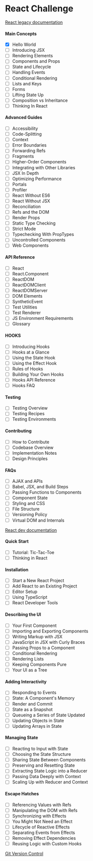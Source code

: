 # React Challenge

[React legacy documentation](https://legacy.reactjs.org/docs/getting-started.html)

#### Main Concepts
- [x] Hello World
- [ ] Introducing JSX
- [ ] Rendering Elements
- [ ] Components and Props
- [ ] State and Lifecycle
- [ ] Handling Events
- [ ] Conditional Rendering
- [ ] Lists and Keys
- [ ] Forms
- [ ] Lifting State Up
- [ ] Composition vs Inheritance
- [ ] Thinking In React

#### Advanced Guides
- [ ] Accessibility
- [ ] Code-Splitting
- [ ] Context
- [ ] Error Boundaries
- [ ] Forwarding Refs
- [ ] Fragments
- [ ] Higher-Order Components
- [ ] Integrating with Other Libraries
- [ ] JSX In Depth
- [ ] Optimizing Performance
- [ ] Portals
- [ ] Profiler
- [ ] React Without ES6
- [ ] React Without JSX
- [ ] Reconciliation
- [ ] Refs and the DOM
- [ ] Render Props
- [ ] Static Type Checking
- [ ] Strict Mode
- [ ] Typechecking With PropTypes
- [ ] Uncontrolled Components
- [ ] Web Components

#### API Reference
- [ ] React
- [ ] React.Component
- [ ] ReactDOM
- [ ] ReactDOMClient
- [ ] ReactDOMServer
- [ ] DOM Elements
- [ ] SyntheticEvent
- [ ] Test Utilities
- [ ] Test Renderer
- [ ] JS Environment Requirements
- [ ] Glossary

#### HOOKS
- [ ] Introducing Hooks
- [ ] Hooks at a Glance
- [ ] Using the State Hook
- [ ] Using the Effect Hook
- [ ] Rules of Hooks
- [ ] Building Your Own Hooks
- [ ] Hooks API Reference
- [ ] Hooks FAQ

#### Testing
- [ ] Testing Overview
- [ ] Testing Recipes
- [ ] Testing Environments

#### Contributing
- [ ] How to Contribute
- [ ] Codebase Overview
- [ ] Implementation Notes
- [ ] Design Principles

#### FAQs
- [ ] AJAX and APIs
- [ ] Babel, JSX, and Build Steps
- [ ] Passing Functions to Components
- [ ] Component State
- [ ] Styling and CSS
- [ ] File Structure
- [ ] Versioning Policy
- [ ] Virtual DOM and Internals

[React dev documentation](https://react.dev/learn)

#### Quick Start
- [ ] Tutorial: Tic-Tac-Toe
- [ ] Thinking in React

#### Installation
- [ ] Start a New React Project
- [ ] Add React to an Existing Project
- [ ] Editor Setup
- [ ] Using TypeScript
- [ ] React Developer Tools

#### Describing the UI
- [ ] Your First Component
- [ ] Importing and Exporting Components
- [ ] Writing Markup with JSX
- [ ] JavaScript in JSX with Curly Braces
- [ ] Passing Props to a Component
- [ ] Conditional Rendering
- [ ] Rendering Lists
- [ ] Keeping Components Pure
- [ ] Your UI as a Tree

#### Adding Interactivity
- [ ] Responding to Events
- [ ] State: A Component's Memory
- [ ] Render and Commit
- [ ] State as a Snapshot
- [ ] Queueing a Series of State Updated
- [ ] Updating Objects in State
- [ ] Updating Arrays in State

#### Managing State
- [ ] Reacting to Input with State
- [ ] Choosing the State Structure
- [ ] Sharing State Between Components
- [ ] Preserving and Resetting State
- [ ] Extracting State Logic into a Reducer
- [ ] Passing Data Deeply with Context
- [ ] Scaling Up with Reducer and Context

#### Escape Hatches
- [ ] Referencing Values with Refs
- [ ] Manipulating the DOM with Refs
- [ ] Synchronizing with Effects
- [ ] You Might Not Need an Effect
- [ ] Lifecycle of Reactive Effects
- [ ] Separating Events from Effects
- [ ] Removing Effect Dependencies
- [ ] Reusing Logic with Custom Hooks

[Git Version Control](https://git-scm.com/book/en/v2/Getting-Started-What-is-Git%3F)